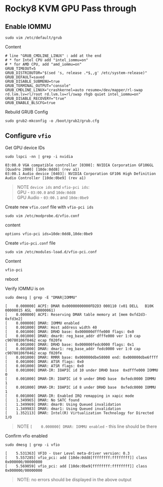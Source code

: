 # Rocky8 KVM GPU Pass through

## Enable IOMMU
```Shell
sudo vim /etc/default/grub
```
Content
```Shell
# line "GRUB_CMDLINE_LINUX" : add at the end
# * for Intel CPU add "intel_iommu=on"
# * for AMD CPU, add "amd_iommu=on"
GRUB_TIMEOUT=5
GRUB_DISTRIBUTOR="$(sed 's, release .*$,,g' /etc/system-release)"
GRUB_DEFAULT=saved
GRUB_DISABLE_SUBMENU=true
GRUB_TERMINAL_OUTPUT="console"
GRUB_CMDLINE_LINUX="crashkernel=auto resume=/dev/mapper/rl-swap rd.lvm.lv=rl/root rd.lvm.lv=rl/swap rhgb quiet intel_iommu=on"
GRUB_DISABLE_RECOVERY="true"
GRUB_ENABLE_BLSCFG=true
```
Rebuild GRUB Config
```Shell
sudo grub2-mkconfig -o /boot/grub2/grub.cfg
```
## Configure `vfio`
Get GPU device IDs
```Shell
sudo lspci -nn | grep -i nvidia
```
```Shell
03:00.0 VGA compatible controller [0300]: NVIDIA Corporation GF106GL [Quadro 2000] [10de:0dd8] (rev a1)
03:00.1 Audio device [0403]: NVIDIA Corporation GF106 High Definition Audio Controller [10de:0be9] (rev a1)
```
> NOTE `device ids` and `vfio-pci ids`:\
> GPU - `03:00.0` and `10de:0dd8`\
> GPU Audio - `03:00.1` and `10de:0be9`

Create new `vfio.conf` file with `vfio-pci ids`
```Shell
sudo vim /etc/modprobe.d/vfio.conf
```
content
```Shell
options vfio-pci ids=10de:0dd8,10de:0be9
```
Create `vfio-pci.conf` file
```Shell
sudo vim /etc/modules-load.d/vfio-pci.conf
```
Content 
```Shell
vfio-pci
```
reboot

Verify IOMMU is on
```Shell
sudo dmesg | grep -E "DMAR|IOMMU"
```
```Shell
[    0.000000] ACPI: DMAR 0x00000000000FD2D3 000110 (v01 DELL   B10K     00000015 ASL  00000061)
[    0.000000] ACPI: Reserving DMAR table memory at [mem 0xfd2d3-0xfd3e2]
[    0.000000] DMAR: IOMMU enabled
[    0.001000] DMAR: Host address width 40
[    0.001000] DMAR: DRHD base: 0x000000dfffe000 flags: 0x0
[    0.001000] DMAR: dmar0: reg_base_addr dfffe000 ver 1:0 cap c90780106f0462 ecap f020fe
[    0.001000] DMAR: DRHD base: 0x000000fedc0000 flags: 0x1
[    0.001000] DMAR: dmar1: reg_base_addr fedc0000 ver 1:0 cap c90780106f0462 ecap f020fe
[    0.001000] DMAR: RMRR base: 0x000000dbe58000 end: 0x000000dbe6ffff
[    0.001000] DMAR: ATSR flags: 0x0
[    0.001000] DMAR: ATSR flags: 0x0
[    0.001000] DMAR-IR: IOAPIC id 10 under DRHD base  0xdfffe000 IOMMU 0
[    0.001000] DMAR-IR: IOAPIC id 9 under DRHD base  0xfedc0000 IOMMU 1
[    0.001000] DMAR-IR: IOAPIC id 8 under DRHD base  0xfedc0000 IOMMU 1
[    0.001000] DMAR-IR: Enabled IRQ remapping in xapic mode
[    1.349965] DMAR: No SATC found
[    1.349969] DMAR: dmar0: Using Queued invalidation
[    1.349983] DMAR: dmar1: Using Queued invalidation
[    1.352113] DMAR: Intel(R) Virtualization Technology for Directed I/O
```
>NOTE `[    0.000000] DMAR: IOMMU enabled` - this line should be there

Confirm vfio enabled
```Shell
sudo dmesg | grep -i vfio
```
```Shell
[    5.531363] VFIO - User Level meta-driver version: 0.3
[    5.557285] vfio_pci: add [10de:0dd8[ffffffff:ffffffff]] class 0x000000/00000000
[    5.569059] vfio_pci: add [10de:0be9[ffffffff:ffffffff]] class 0x000000/00000000
```
>NOTE: no errors should be displayed in the above output